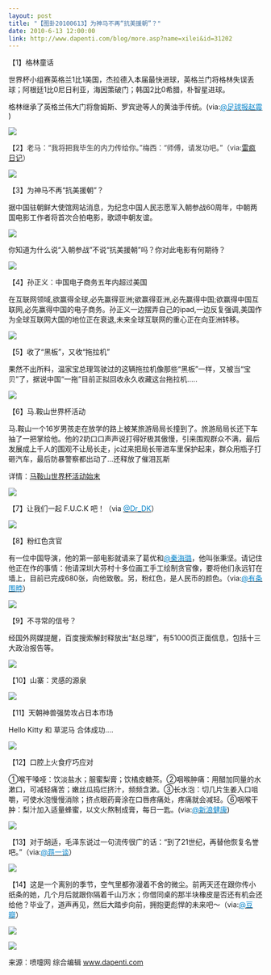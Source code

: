 ```yaml
---
layout: post
title: "【图卦20100613】为神马不再“抗美援朝”？"
date: 2010-6-13 12:00:00
link: http://www.dapenti.com/blog/more.asp?name=xilei&id=31202
---
```


<div class="oblog_text" align="left">
<p>【1】格林童话</p>
<p>世界杯小组赛英格兰1比1美国，杰拉德入本届最快进球，英格兰门将格林失误丢球；阿根廷1比0尼日利亚，海因策破门；韩国2比0希腊，朴智星进球。</p>
<p>格林继承了英格兰伟大门将詹姆斯、罗宾逊等人的黄油手传统。(via:<a href="mailto:via@%E8%B6%B3%E7%90%83%E6%8A%A5%E8%B5%B5%E9%9C%87"><font color="#0082cb">@足球报赵震</font></a> )</p>
<p><img style="BORDER-BOTTOM-COLOR: #000000; BORDER-TOP-COLOR: #000000; BORDER-RIGHT-COLOR: #000000; BORDER-LEFT-COLOR: #000000" border="0" src="http://ptimg.org:88/dapenti/63992977cf9a/jjtnurqe.jpg"></p>
<p>【2】<span class="cGray"><font color="#333333">老马：“我将把我毕生的内力传给你。”梅西：“师傅，请发功吧。”（via:<span class="wb_blue"><a href="http://t.163.com/CloudMail" target="_blank">雷疯日记</a></span>）</font></span></p>
<p><img style="BORDER-BOTTOM-COLOR: #000000; BORDER-TOP-COLOR: #000000; BORDER-RIGHT-COLOR: #000000; BORDER-LEFT-COLOR: #000000" border="0" src="http://ptimg.org:88/dapenti/27936977d03a/as8dffci.jpg"></p>
<p>【3】为神马不再“抗美援朝”？</p>
<p>据中国驻朝鲜大使馆网站消息，为纪念中国人民志愿军入朝参战60周年，中朝两国电影工作者将首次合拍电影，歌颂中朝友谊。</p>
<p><img style="BORDER-BOTTOM-COLOR: #000000; BORDER-TOP-COLOR: #000000; BORDER-RIGHT-COLOR: #000000; BORDER-LEFT-COLOR: #000000" border="0" src="http://ptimg.org:88/dapenti/71963977d129/bt7qlp19.jpg"></p>
<p>你知道为什么说“入朝参战”不说“抗美援朝”吗？你对此电影有何期待？</p>
<p><img style="BORDER-BOTTOM-COLOR: #000000; BORDER-TOP-COLOR: #000000; BORDER-RIGHT-COLOR: #000000; BORDER-LEFT-COLOR: #000000" border="0" src="http://ptimg.org:88/dapenti/02903977d0d6/iiganh6o.jpg"></p>
<p>【4】孙正义：中国电子商务五年内超过美国</p>
<p>在互联网领域,欲赢得全球,必先赢得亚洲;欲赢得亚洲,必先赢得中国;欲赢得中国互联网,必先赢得中国的电子商务。孙正义一边摆弄自己的ipad,一边反复强调,美国作为全球互联网大国的地位正在衰退,未来全球互联网的重心正在向亚洲转移。</p>
<p><img style="BORDER-BOTTOM-COLOR: #000000; BORDER-TOP-COLOR: #000000; BORDER-RIGHT-COLOR: #000000; BORDER-LEFT-COLOR: #000000" border="0" src="http://ptimg.org:88/dapenti/67427977d1bc/owrwr4cr.jpg"></p>
<p>【5】收了“黑板”，又收“拖拉机”</p>
<p>果然不出所料，温家宝总理驾驶过的这辆拖拉机像那些“黑板”一样，又被当“宝贝”了，据说中国“一拖”目前正拟回收永久收藏这台拖拉机.....</p>
<p><img style="BORDER-BOTTOM-COLOR: #000000; BORDER-TOP-COLOR: #000000; BORDER-RIGHT-COLOR: #000000; BORDER-LEFT-COLOR: #000000" border="0" src="http://ptimg.org:88/dapenti/38919977d288/2apapdkz.jpg"></p>
<p>【6】马.鞍山世界杯活动</p>
<p>马.鞍山一个16岁男孩走在放学的路上被某旅游局局长撞到了。旅游局局长还下车抽了一把掌给他。他的2奶口口声声说打得好极其傲慢，引来围观群众不满，最后发展成上千人的围观不让局长走，jc过来把局长带进车里保护起来，群众用瓶子打砸汽车，最后防暴警察都出动了...还释放了催泪瓦斯</p>
<p>详情：<a title="马鞍山世界杯活动始末" href="more.asp?name=xilei&amp;id=31195" target="_blank">马鞍山世界杯活动始末</a> </p>
<p><img style="BORDER-BOTTOM-COLOR: #000000; BORDER-TOP-COLOR: #000000; BORDER-RIGHT-COLOR: #000000; BORDER-LEFT-COLOR: #000000" border="0" src="http://ptimg.org:88/dapenti/13273977d377/w51k62ir.jpg"></p>
<p>【7】让我们一起 F.U.C.K 吧！（via <a href="http://t.sina.com.cn/n/Dr_DK"><font color="#0082cb">@Dr_DK</font></a>）</p>
<p><img style="BORDER-BOTTOM-COLOR: #000000; BORDER-TOP-COLOR: #000000; BORDER-RIGHT-COLOR: #000000; BORDER-LEFT-COLOR: #000000" border="0" src="http://ptimg.org:88/dapenti/12571977d3f4/i6hnua2y.jpg"></p>
<p>【8】粉红色贪官</p>
<p>有一位中国导演，他的第一部电影就请来了葛优和<a href="http://t.sina.com.cn/n/%E7%A7%A6%E6%B5%B7%E7%92%90"><font color="#0082cb">@秦海璐</font></a>，他叫张秉坚。请记住他正在作的事情：他请深圳大芬村十多位画工手工绘制贪官像，要将他们永远钉在墙上，目前已完成680张，向他致敬。另，粉红色，是人民币的颜色。（via:<a href="http://t.sina.com.cn/1674108760"><font color="#0082cb">@有条围脖</font></a>）</p>
<p><img style="BORDER-BOTTOM-COLOR: #000000; BORDER-TOP-COLOR: #000000; BORDER-RIGHT-COLOR: #000000; BORDER-LEFT-COLOR: #000000" border="0" src="http://ptimg.org:88/dapenti/10500977d456/cmxj7dha.jpg"></p>
<p>【9】不寻常的信号？</p>
<p>经国外网媒提醒，百度搜索解封释放出“赵总理”，有51000页正面信息，包括十三大政治报告等。</p>
<p><img style="BORDER-BOTTOM-COLOR: #000000; BORDER-TOP-COLOR: #000000; BORDER-RIGHT-COLOR: #000000; BORDER-LEFT-COLOR: #000000" border="0" src="http://ptimg.org:88/dapenti/09684977d563/uq9sz0nb.jpg"></p>
<p>【10】山寨：灵感的源泉</p>
<p><img style="BORDER-BOTTOM-COLOR: #000000; BORDER-TOP-COLOR: #000000; BORDER-RIGHT-COLOR: #000000; BORDER-LEFT-COLOR: #000000" border="0" src="http://ptimg.org:88/dapenti/29890977d5d3/864n4rd5.jpg"></p>
<p>【11】天朝神兽强势攻占日本市场</p>
<p>Hello Kitty 和 草泥马 合体成功....</p>
<p><img style="BORDER-BOTTOM-COLOR: #000000; BORDER-TOP-COLOR: #000000; BORDER-RIGHT-COLOR: #000000; BORDER-LEFT-COLOR: #000000" border="0" src="http://ptimg.org:88/dapenti/09244977d6b2/a3xvoahe.jpg"></p>
<p>【12】口腔上火食疗巧应对</p>
<p>①喉干嗓哑：饮淡盐水；服蜜梨膏；饮橘皮糖茶。②咽喉肿痛：用醋加同量的水漱口，可减轻痛苦；嫩丝瓜捣烂挤汁，频频含漱。③长水泡：切几片生姜入口咀嚼，可使水泡慢慢消除；挤点眼药膏涂在口唇疼痛处，疼痛就会减轻。⑥咽喉干肿：梨汁加入适量蜂蜜，以文火熬制成膏，每日一匙。(via:<a href="http://t.sina.com.cn/1268642527"><font color="#0082cb">@新浪健康</font></a>)</p>
<p><img style="BORDER-BOTTOM-COLOR: #000000; BORDER-TOP-COLOR: #000000; BORDER-RIGHT-COLOR: #000000; BORDER-LEFT-COLOR: #000000" border="0" src="http://ptimg.org:88/dapenti/60243977d7ae/grgv1koj.jpg"></p>
<p>【13】对于胡适，毛泽东说过一句流传很广的话：“到了21世纪，再替他恢复名誉吧。”（via:<a href="http://t.sina.com.cn/1411272691"><font color="#0082cb">@蒋一谈</font></a>）</p>
<p><img style="BORDER-BOTTOM-COLOR: #000000; BORDER-TOP-COLOR: #000000; BORDER-RIGHT-COLOR: #000000; BORDER-LEFT-COLOR: #000000" border="0" src="http://ptimg.org:88/dapenti/56791977d8b1/7i2or374.jpg"></p>
<p>【14】这是一个离别的季节，空气里都弥漫着不舍的微尘。前两天还在跟你传小纸条的她，几个月后就跟你隔着千山万水；你借同桌的那半块橡皮是否还有机会还给他？毕业了，道声再见，然后大踏步向前，拥抱更彪悍的未来吧～（via:<a href="http://t.sina.com.cn/1640663757"><font color="#0082cb">@豆瓣</font></a>）</p>
<p><img style="BORDER-BOTTOM-COLOR: #000000; BORDER-TOP-COLOR: #000000; BORDER-RIGHT-COLOR: #000000; BORDER-LEFT-COLOR: #000000" border="0" src="http://ptimg.org:88/dapenti/52396977d9ab/7xz2yffd.jpg"></p>
<p><img style="BORDER-BOTTOM-COLOR: #000000; BORDER-TOP-COLOR: #000000; BORDER-RIGHT-COLOR: #000000; BORDER-LEFT-COLOR: #000000" border="0" src="http://ptimg.org:88/dapenti/09408977d9a8/twgzngz8.jpg"></p>
<p>来源：喷嚏网 综合编辑 <a href="http://www.dapenti.com/">www.dapenti.com</a></p>
</div>